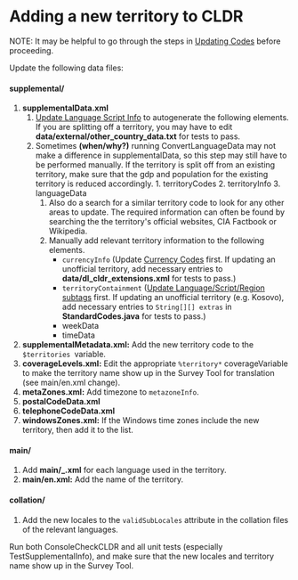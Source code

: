 # Adding a new territory to CLDR

NOTE: It may be helpful to go through the steps in [Updating
Codes](updating-codes/index.md) before proceeding.

Update the following data files:

#### supplemental/

1.  **supplementalData.xml**
    1.  [Update Language Script
        Info](http://cldr.unicode.org/development/updating-codes/update-language-script-info)
        to autogenerate the following elements. If you are splitting off a
        territory, you may have to edit **data/external/other_country_data.txt**
        for tests to pass.
    2.  Sometimes **(when/why?)** running ConvertLanguageData may not make a
        difference in supplementalData, so this step may still have to be
        performed manually. If the territory is split off from an existing
        territory, make sure that the gdp and population for the existing
        territory is reduced accordingly.
            1.  territoryCodes
            2.  territoryInfo
            3.  languageData
        1.  Also do a search for a similar territory code to look for any other
            areas to update. The required information can often be found by
            searching the the territory's official websites, CIA Factbook or
            Wikipedia.
        2.  Manually add relevant territory information to the following
            elements.
            *   `currencyInfo` (Update [Currency
                Codes](updating-codes/update-currency-codes.md) first. If
                updating an unofficial territory, add necessary entries to
                **data/dl_cldr_extensions.xml** for tests to pass.)
            *   `territoryContainment` ([Update Language/Script/Region
                subtags](updating-codes/update-languagescriptregion-subtags.md)
                first. If updating an unofficial territory (e.g. Kosovo), add
                necessary entries to `String[][] extras` in
                **StandardCodes.java** for tests to pass.)
            *   weekData
            *   timeData
2.  **supplementalMetadata.xml:** Add the new territory code to the
    `$territories `variable.
3.  **coverageLevels.xml:** Edit the appropriate `%territory*` coverageVariable
    to make the territory name show up in the Survey Tool for translation (see
    main/en.xml change).
4.  **metaZones.xml:** Add timezone to `metazoneInfo`.
5.  **postalCodeData.xml**
6.  **telephoneCodeData.xml**
7.  **windowsZones.xml:** If the Windows time zones include the new territory,
    then add it to the list.

#### main/

1.  Add **main/<language>_<territory>.xml** for each language used in the
    territory.
2.  **main/en.xml:** Add the name of the territory.

#### collation/

1.  Add the new locales to the `validSubLocales` attribute in the collation
    files of the relevant languages.

Run both ConsoleCheckCLDR and all unit tests (especially TestSupplementalInfo),
and make sure that the new locales and territory name show up in the Survey
Tool.
